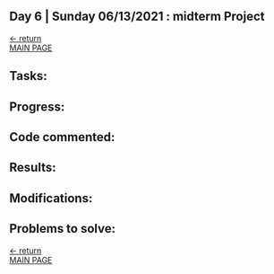 ## Day 6 | Sunday 06/13/2021 : midterm Project

[← return](https://github.com/andresugartechea/introToIM/blob/main/midtermProject/day6/Saturday12.md)  
[MAIN PAGE](https://github.com/andresugartechea/introToIM/blob/main/midtermProject/journal.md)  

## Tasks:

## Progress:

## Code commented:

## Results:

## Modifications:

## Problems to solve:

[← return](https://github.com/andresugartechea/introToIM/blob/main/midtermProject/day6/Saturday12.md)  
[MAIN PAGE](https://github.com/andresugartechea/introToIM/blob/main/midtermProject/journal.md)  
